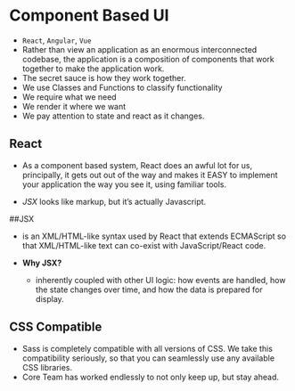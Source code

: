 # Component Based UI
  - `React`, `Angular`, `Vue` 
  - Rather than view an application as an enormous interconnected codebase, the application is a composition of components that work together to make the application work.
  - The secret sauce is how they work together.
  - We use Classes and Functions to classify functionality
  - We require what we need
  - We render it where we want
  - We pay attention to state and react as it changes.

## React
  - As a component based system, React does an awful lot for us, principally, it gets out out of the way and makes it EASY to implement your application the way you see it, using familiar tools.

  - *JSX* looks like markup, but it’s actually Javascript.

##JSX
  -  is an XML/HTML-like syntax used by React that extends ECMAScript so that XML/HTML-like text can co-exist with JavaScript/React code.

  - **Why JSX?**
    - inherently coupled with other UI logic: how events are handled, how the state changes over time, and how the data is prepared for display.     

## CSS Compatible
  - Sass is completely compatible with all versions of CSS. We take this compatibility seriously, so that you can seamlessly use any available CSS libraries.
  - Core Team has worked endlessly to not only keep up, but stay ahead.
  